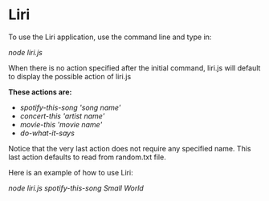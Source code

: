 # Liri

To use the Liri application, use the command line and type in:

*node liri.js*

When there is no action specified after the initial command, liri.js will default to display the possible action of liri.js

**These actions are:**

* *spotify-this-song 'song name'*
* *concert-this 'artist name'*
* *movie-this 'movie name'*
* *do-what-it-says*

Notice that the very last action does not require any specified name.  This last action defaults to read from random.txt file.

Here is an example of how to use Liri:

*node liri.js spotify-this-song Small World*



